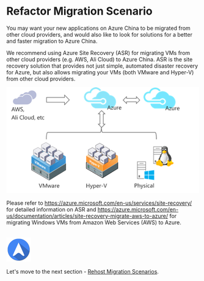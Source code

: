 <properties
	pageTitle="Global Customer Playbook planning-guidance-refactor-migration | Azure"
	description="Global Customer Playbook planning-guidance-refactor-migration"
	services="global-customer-playbook"
	documentationCenter=""
	authors="jtong"
	manager="edwinc"
	editor=""
	tags="global-customer-playbook"/>

<tags
	ms.service="migration-lifecycle-planning"
	ms.workload=""
	ms.tgt_pltfrm=""
	ms.devlang="na"
	ms.topic="article"
	ms.date="12/26/2016"
	wacn.date="12/26/2016"
	wacn.lang="en" 
	ms.author="jtong"/>

# Refactor Migration Scenario

You may want your new applications on Azure China to be migrated from other cloud providers, and would also like to look for solutions for a better and faster migration to Azure China.
 
We recommend using Azure Site Recovery (ASR) for migrating VMs from other cloud providers (e.g. AWS, Ali Cloud) to Azure China. ASR is the site recovery solution that provides not just simple, automated disaster recovery for Azure, but also allows migrating your VMs (both VMware and Hyper-V) from other cloud providers.

![img](../../media/asr.png)

Please refer to https://azure.microsoft.com/en-us/services/site-recovery/
for detailed information on ASR and https://azure.microsoft.com/en-us/documentation/articles/site-recovery-migrate-aws-to-azure/ for migrating Windows VMs from Amazon Web Services (AWS) to Azure.
</br>
</br>

![navigation](../../media/navigation.png)

Let's move to the next section - [Rehost Migration Scenarios](/solutions/global-customer/planning/guidance/rehost-migration/).
